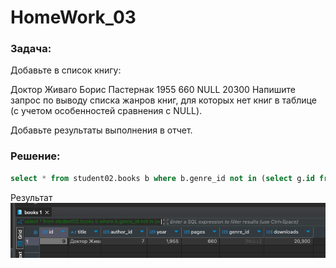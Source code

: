 # HomeWork_03

### Задача:
Добавьте в список книгу:

Доктор Живаго	Борис Пастернак	1955	660	NULL	20300
Напишите запрос по выводу списка жанров книг, для которых нет книг в таблице (с учетом особенностей сравнения с NULL).

Добавьте результаты выполнения в отчет.


### Решение:
```sql
select * from student02.books b where b.genre_id not in (select g.id from student02.genre g) or b.genre_id is null;

```
Результат<br/>
![Результат](result.png)
